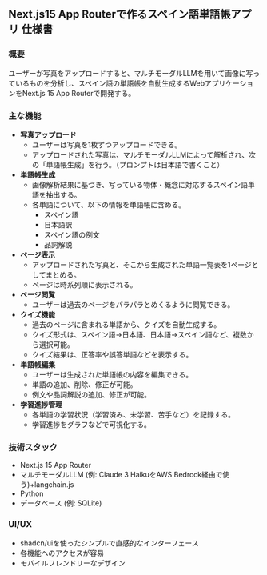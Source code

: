 ## Next.js15 App Routerで作るスペイン語単語帳アプリ 仕様書

### 概要

ユーザーが写真をアップロードすると、マルチモーダルLLMを用いて画像に写っているものを分析し、スペイン語の単語帳を自動生成するWebアプリケーションをNext.js 15 App Routerで開発する。

### 主な機能

* **写真アップロード**
    * ユーザーは写真を1枚ずつアップロードできる。
    * アップロードされた写真は、マルチモーダルLLMによって解析され、次の「単語帳生成」を行う。（プロンプトは日本語で書くこと）
* **単語帳生成**
    * 画像解析結果に基づき、写っている物体・概念に対応するスペイン語単語を抽出する。
    * 各単語について、以下の情報を単語帳に含める。
        * スペイン語
        * 日本語訳
        * スペイン語の例文
        * 品詞解説
* **ページ表示**
    * アップロードされた写真と、そこから生成された単語一覧表を1ページとしてまとめる。
    * ページは時系列順に表示される。
* **ページ閲覧**
    * ユーザーは過去のページをパラパラとめくるように閲覧できる。
* **クイズ機能**
    * 過去のページに含まれる単語から、クイズを自動生成する。
    * クイズ形式は、スペイン語→日本語、日本語→スペイン語など、複数から選択可能。
    * クイズ結果は、正答率や誤答単語などを表示する。
* **単語帳編集**
    * ユーザーは生成された単語帳の内容を編集できる。
    * 単語の追加、削除、修正が可能。
    * 例文や品詞解説の追加、修正が可能。
* **学習進捗管理**
    * 各単語の学習状況（学習済み、未学習、苦手など）を記録する。
    * 学習進捗をグラフなどで可視化する。


### 技術スタック

* Next.js 15 App Router
* マルチモーダルLLM (例: Claude 3 HaikuをAWS Bedrock経由で使う)+langchain.js
* Python
* データベース (例: SQLite)

### UI/UX

* shadcn/uiを使ったシンプルで直感的なインターフェース
* 各機能へのアクセスが容易
* モバイルフレンドリーなデザイン




